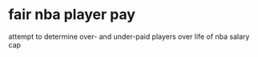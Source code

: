 # fair nba player pay
 attempt to determine over- and under-paid players over life of nba salary cap
